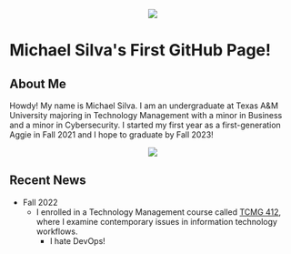 <p align="center">
  <img src="https://media.giphy.com/media/QtjkpkbIrmNYyeHBCK/giphy.gif">
</p>

# Michael Silva's First GitHub Page!

## About Me

Howdy! My name is Michael Silva. I am an undergraduate at Texas A&M University majoring in Technology Management with a minor in Business and a minor in Cybersecurity. I started my first year as a first-generation Aggie in Fall 2021 and I hope to graduate by Fall 2023!

<p align="center">
  <img src="https://user-images.githubusercontent.com/99063625/189554481-2986159d-2f14-46a6-be85-6f374483844c.png">
</p>

## Recent News

- Fall 2022
   - I enrolled in a Technology Management course called [TCMG 412](https://catalog.tamu.edu/search/?P=TCMG%20412), where I examine contemporary issues in information technology workflows. 
      - I hate DevOps!
